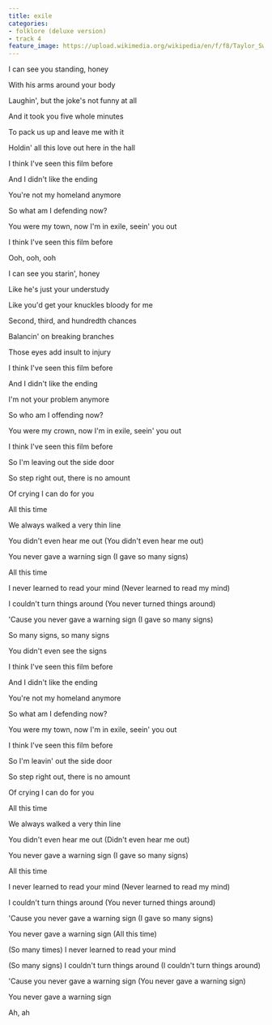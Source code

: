 ```yaml
---
title: ​exile
categories:
- folklore (deluxe version)
- track 4
feature_image: https://upload.wikimedia.org/wikipedia/en/f/f8/Taylor_Swift_-_Folklore.png
--- 
```

I can see you standing, honey

With his arms around your body

Laughin', but the joke's not funny at all

And it took you five whole minutes

To pack us up and leave me with it

Holdin' all this love out here in the hall

I think I've seen this film before

And I didn't like the ending

You're not my homeland anymore

So what am I defending now?

You were my town, now I'm in exile, seein' you out

I think I've seen this film before

Ooh, ooh, ooh

I can see you starin', honey

Like he's just your understudy

Like you'd get your knuckles bloody for me

Second, third, and hundredth chances

Balancin' on breaking branches

Those eyes add insult to injury

I think I've seen this film before

And I didn't like the ending

I'm not your problem anymore

So who am I offending now?

You were my crown, now I'm in exile, seein' you out

I think I've seen this film before

So I'm leaving out the side door

So step right out, there is no amount

Of crying I can do for you

All this time

We always walked a very thin line

You didn't even hear me out (You didn't even hear me out)

You never gave a warning sign (I gave so many signs)

All this time

I never learned to read your mind (Never learned to read my mind)

I couldn't turn things around (You never turned things around)

'Cause you never gave a warning sign (I gave so many signs)

So many signs, so many signs

You didn't even see the signs

I think I've seen this film before

And I didn't like the ending

You're not my homeland anymore

So what am I defending now?

You were my town, now I'm in exile, seein' you out

I think I've seen this film before

So I'm leavin' out the side door

So step right out, there is no amount

Of crying I can do for you

All this time

We always walked a very thin line

You didn't even hear me out (Didn't even hear me out)

You never gave a warning sign (I gave so many signs)

All this time

I never learned to read your mind (Never learned to read my mind)

I couldn't turn things around (You never turned things around)

'Cause you never gave a warning sign (I gave so many signs)

You never gave a warning sign (All this time)

(So many times) I never learned to read your mind

(So many signs) I couldn't turn things around (I couldn't turn things around)

'Cause you never gave a warning sign (You never gave a warning sign)

You never gave a warning sign

Ah, ah
